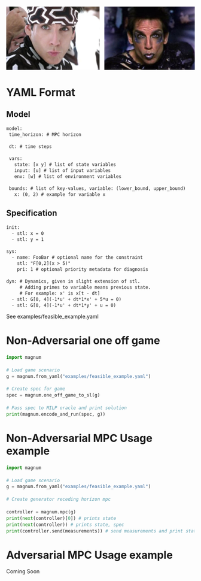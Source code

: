 ![](docs/magnum_vs_stl.png)

# YAML Format
## Model
```
model:
 time_horizon: # MPC horizon

 dt: # time steps

 vars:
   state: [x y] # list of state variables
   input: [u] # list of input variables
   env: [w] # list of environment variables

 bounds: # list of key-values, variable: (lower_bound, upper_bound)
   x: (0, 2) # example for variable x
```

## Specification

```
init:
  - stl: x = 0
  - stl: y = 1

sys:
  - name: FooBar # optional name for the constraint
    stl: "F[0,2](x > 5)"
    pri: 1 # optional priority metadata for diagnosis

dyn: # Dynamics, given in slight extension of stl. 
     # Adding primes to variable means previous state.
     # For example: x' is x[t - dt]
  - stl: G[0, 4](-1*u' + dt*1*x' + 5*u = 0)
  - stl: G[0, 4](-1*u' + dt*1*y' + u = 0)
```

See examples/feasible_example.yaml

# Non-Adversarial one off game

```python
import magnum

# Load game scenario
g = magnum.from_yaml("examples/feasible_example.yaml")

# Create spec for game
spec = magnum.one_off_game_to_sl(g)

# Pass spec to MILP oracle and print solution
print(magnum.encode_and_run(spec, g))
```

# Non-Adversarial MPC Usage example

```python
import magnum

# Load game scenario
g = magnum.from_yaml("examples/feasible_example.yaml")

# Create generator receding horizon mpc

controller = magnum.mpc(g)
print(next(controller)[0]) # prints state
print(next(controller)) # prints state, spec
print(controller.send(measurements)) # send measurements and print state, spec
```

# Adversarial MPC Usage example

Coming Soon